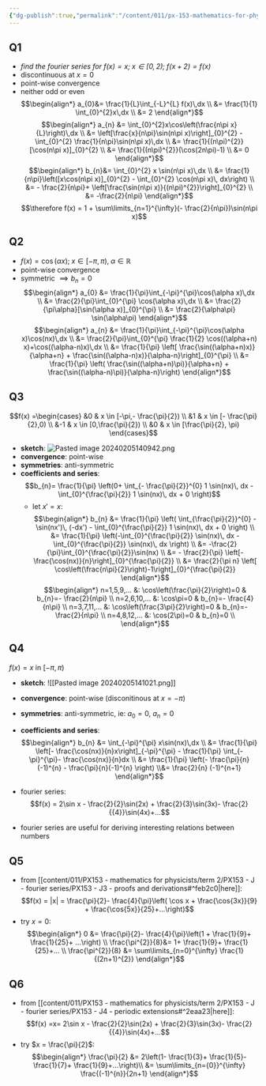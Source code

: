 ```yaml
---
{"dg-publish":true,"permalink":"/content/011/px-153-mathematics-for-physicists/term-2/px-153-j-fourier-series/px-153-j10-examples/","noteIcon":"1","created":"2024-11-25T10:50:32.000+00:00","updated":"2024-12-03T17:17:16.186+00:00"}
---
```


## Q1
- *find the fourier series for $f(x)=x; \; x\in [0,2); \; f(x+2)=f(x)$*
- discontinuous at $x=0$
- point-wise convergence
- neither odd or even
$$\begin{align*}
	a_{0}&= \frac{1}{L}\int_{-L}^{L} f(x)\,dx \\
	 &= \frac{1}{1} \int_{0}^{2}x\,dx \\
	 &= 2
\end{align*}$$
$$\begin{align*}
	a_{n} &= \int_{0}^{2}x\cos\left(\frac{n\pi x}{L}\right)\,dx \\
	&= \left[\frac{x}{n\pi}\sin(n\pi x)\right]_{0}^{2} - \int_{0}^{2} \frac{1}{n\pi}\sin(n\pi x)\,dx \\
	&= \frac{1}{(n\pi)^{2}} [\cos(n\pi x)]_{0}^{2} \\
	&= \frac{1}{(n\pi)^{2}}(\cos(2n\pi)-1) \\
	&= 0
\end{align*}$$
$$\begin{align*}
	b_{n}&= \int_{0}^{2} x \sin(n\pi x)\,dx \\
	&= \frac{1}{n\pi}\left([x\cos(n\pi x)]_{0}^{2} - \int_{0}^{2} \cos(n\pi x)\, dx\right) \\
	&= - \frac{2}{n\pi}+ \left[\frac{\sin(n\pi x)}{(n\pi)^{2}}\right]_{0}^{2} \\
	&= -\frac{2}{n\pi}
\end{align*}$$
$$\therefore f(x) = 1 + \sum\limits_{n=1}^{\infty}(- \frac{2}{n\pi})\sin(n\pi x)$$
## Q2
- $f(x)= \cos(\alpha x); \; x \in [-\pi,\pi),\; \alpha\in\mathbb{R}$
- point-wise convergence
- symmetric $\implies b_{n}=0$
$$\begin{align*}
	a_{0} &= \frac{1}{\pi}\int_{-\pi}^{\pi}\cos(\alpha x)\,dx \\
	&= \frac{2}{\pi}\int_{0}^{\pi} \cos(\alpha x)\,dx \\
	&= \frac{2}{\pi\alpha}[\sin(\alpha x)]_{0}^{\pi} \\
	&= \frac{2}{\alpha\pi} \sin(\alpha\pi)
\end{align*}$$
$$\begin{align*}
	a_{n} &= \frac{1}{\pi}\int_{-\pi}^{\pi}\cos(\alpha x)\cos(nx)\,dx \\
	&= \frac{2}{\pi}\int_{0}^{\pi} \frac{1}{2} \cos((\alpha+n) x)+\cos((\alpha-n)x)\,dx \\
	&= \frac{1}{\pi} \left[ \frac{\sin((\alpha+n)x)}{\alpha+n} + \frac{\sin((\alpha-n)x)}{\alpha-n}\right]_{0}^{\pi} \\
	&= \frac{1}{\pi} \left( \frac{\sin((\alpha+n)\pi)}{\alpha+n} + \frac{\sin((\alpha-n)\pi)}{\alpha-n}\right)
\end{align*}$$

## Q3
$$f(x) =\begin{cases}
 &0 & x \in [-\pi,- \frac{\pi}{2}) \\
 &1 & x \in [- \frac{\pi}{2},0) \\
 &-1 & x \in [0,\frac{\pi}{2}) \\
 &0 & x \in [\frac{\pi}{2}, \pi)
\end{cases}$$
- **sketch**: 
	![Pasted image 20240205140942.png](/img/user/pics/Pasted%20image%2020240205140942.png)
- **convergence**: point-wise
- **symmetries**: anti-symmetric
- **coefficients and series**:
	$$b_{n}= \frac{1}{\pi} \left(0+ \int_{- \frac{\pi}{2}}^{0} 1 \sin(nx)\, dx - \int_{0}^{\frac{\pi}{2}} 1 \sin(nx)\, dx + 0 \right)$$
	- let $x'=x$: 
$$\begin{align*}
b_{n} &= \frac{1}{\pi} \left( \int_{\frac{\pi}{2}}^{0} -\sin(nx')\, (-dx') - \int_{0}^{\frac{\pi}{2}} 1 \sin(nx)\, dx + 0 \right) \\
&= \frac{1}{\pi} \left(-\int_{0}^{\frac{\pi}{2}} \sin(nx)\, dx - \int_{0}^{\frac{\pi}{2}} \sin(nx)\, dx \right) \\
&= -\frac{2}{\pi}\int_{0}^{\frac{\pi}{2}}\sin(nx) \\
&= - \frac{2}{\pi} \left[- \frac{\cos(nx)}{n}\right]_{0}^{\frac{\pi}{2}} \\
&= \frac{2}{\pi n} \left[ \cos\left(\frac{n\pi}{2}\right)-1\right]_{0}^{\frac{\pi}{2}}
\end{align*}$$
$$\begin{align*}
n=1,5,9,... &: \cos\left(\frac{\pi}{2}\right)=0 & b_{n}=- \frac{2}{n\pi} \\
n=2,6,10,... &: \cos\pi=0 & b_{n}=- \frac{4}{n\pi} \\
n=3,7,11,... &: \cos\left(\frac{3\pi}{2}\right)=0 & b_{n}=- \frac{2}{n\pi} \\
n=4,8,12,... &: \cos(2\pi)=0 & b_{n}=0 \\
\end{align*}$$

## Q4
$f(x) = x$ in $[-\pi,\pi)$
- **sketch**: 
	![[Pasted image 20240205141021.png]]
- **convergence**: point-wise (disconitinous at $x=-\pi$)
- **symmetries**: anti-symmetric, ie: $a_{0}=0$, $a_{n}=0$
- **coefficients and series**: $$\begin{align*}
	b_{n} &= \int_{-\pi}^{\pi} x\sin(nx)\,dx \\
	&= \frac{1}{\pi} \left[- \frac{\cos(nx)}{n}x\right]_{-\pi}^{\pi} - \frac{1}{\pi} \int_{-\pi}^{\pi}- \frac{\cos(nx)}{n}dx \\
	&= \frac{1}{\pi} \left(- \frac{\pi}{n} (-1)^{n} - \frac{\pi}{n}(-1)^{n} \right) \\&= \frac{2}{n} (-1)^{n+1}
\end{align*}$$
- fourier series: 
$$f(x) = 2\sin x - \frac{2}{2}\sin(2x) + \frac{2}{3}\sin(3x)- \frac{2}{{4}}\sin(4x)+...$$

- fourier series are useful for deriving interesting relations between numbers
## Q5
- from [[content/011/PX153 - mathematics for physicists/term 2/PX153 - J - fourier series/PX153 - J3 - proofs and derivations#^feb2c0\|here]]: 
$$f(x) = |x| = \frac{\pi}{2}- \frac{4}{\pi}\left( \cos x + \frac{\cos{3x}}{9} + \frac{\cos{5x}}{25}+...\right)$$
- try $x=0$: 
$$\begin{align*}
	0 &= \frac{\pi}{2}- \frac{4}{\pi}\left(1 + \frac{1}{9}+ \frac{1}{25}+ ...\right) \\
	\frac{\pi^{2}}{8}&= 1+ \frac{1}{9}+ \frac{1}{25}+... \\
	\frac{\pi^{2}}{8} &= \sum\limits_{n=0}^{\infty} \frac{1}{(2n+1)^{2}}
\end{align*}$$
## Q6
- from [[content/011/PX153 - mathematics for physicists/term 2/PX153 - J - fourier series/PX153 - J4 - periodic extensions#^2eaa23\|here]]: 
$$f(x) =x= 2\sin x - \frac{2}{2}\sin(2x) + \frac{2}{3}\sin(3x)- \frac{2}{{4}}\sin(4x)+...$$
- try $x = \frac{\pi}{2}$: 
$$\begin{align*}
	\frac{\pi}{2} &= 2\left(1- \frac{1}{3}+ \frac{1}{5}- \frac{1}{7}+ \frac{1}{9}+...\right)\\
	&= \sum\limits_{n={0}}^{\infty} \frac{(-1)^{n}}{2n+1}
\end{align*}$$
